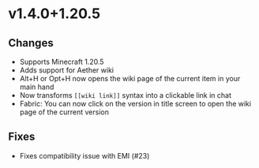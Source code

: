 # v1.4.0+1.20.5

## Changes

- Supports Minecraft 1.20.5
- Adds support for Aether wiki
- Alt+H or Opt+H now opens the wiki page of the current item in your main hand
- Now transforms `[[wiki link]]` syntax into a clickable link in chat
- Fabric: You can now click on the version in title screen to open the wiki page of the current version

## Fixes

- Fixes compatibility issue with EMI (#23)